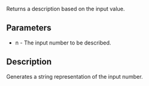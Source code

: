 Returns a description based on the input value.

## Parameters

- n - The input number to be described.
## Description
 Generates a string representation of the input number.